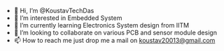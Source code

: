 - 👋 Hi, I’m @KoustavTechDas
- 👀 I’m interested in Embedded System
- 🌱 I’m currently learning Electronics System design from IITM
- 💞️ I’m looking to collaborate on various PCB and sensor module design
- 📫 How to reach me just drop me a mail on koustav20013@gmail.com

<!---
KoustavTechDas/KoustavTechDas is a ✨ special ✨ repository because its `README.md` (this file) appears on your GitHub profile.
You can click the Preview link to take a look at your changes.
--->
